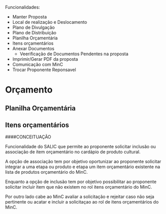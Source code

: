 Funcionalidades:

* Manter Proposta
* Local de realiza&ccedil;ão e Deslocamento
* Plano de Divulga&ccedil;ão
* Plano de Distribui&ccedil;ão
* Planilha Or&ccedil;amentária
* Itens or&ccedil;amentários
* Anexar Documentos
    + Veerifica&ccedil;ão de Documentos Pendentes na proposta
* Imprimir/Gerar PDF da proposta
* Comunica&ccedil;ão com MinC
* Trocar Proponente Reponsavel


# Or&ccedil;amento
## Planilha Or&ccedil;amentária
## Itens or&ccedil;amentários
####CONCEITUA&Ccedil;ÃO

Funcionalidade do SALIC que permite ao proponente solicitar inclusão ou associa&ccedil;ão de item or&ccedil;amentário no cardápio de produto cultural.

A op&ccedil;ão de associa&ccedil;ão tem por objetivo oportunizar ao proponente solicitar integrar a uma etapa ou produto e etapa um item or&ccedil;amentário existente na lista de produtos or&ccedil;amentário do MinC.

Enquanto a op&ccedil;ão de inclusão tem por objetivo possibilitar ao proponente solicitar incluir item que não existem no rol itens or&ccedil;amentário do MinC.

Por outro lado cabe ao MinC avaliar a solicitação e rejeitar caso não seja pertinente ou acatar e incluir a solicitaçao ao rol de itens orçamentários do MinC.
